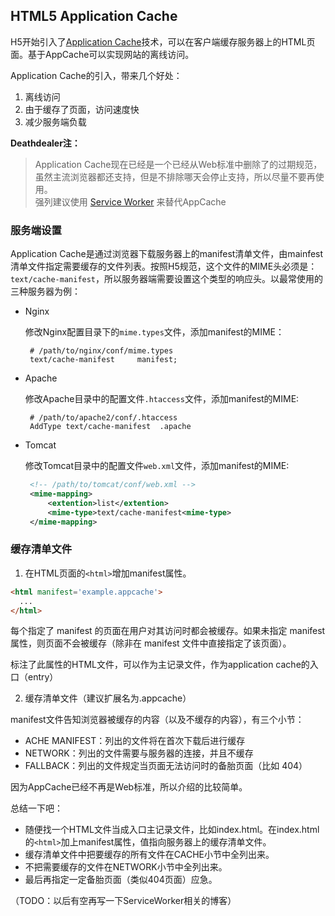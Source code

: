 ## HTML5 Application Cache

H5开始引入了[Application Cache](https://html.spec.whatwg.org/#applicationcache "Application Cache")技术，可以在客户端缓存服务器上的HTML页面。基于AppCache可以实现网站的离线访问。

Application Cache的引入，带来几个好处：  

1. 离线访问
2. 由于缓存了页面，访问速度快
3. 减少服务端负载

**Deathdealer注：** 
> Application Cache现在已经是一个已经从Web标准中删除了的过期规范，  
> 虽然主流浏览器都还支持，但是不排除哪天会停止支持，所以尽量不要再使用。  
> 强列建议使用 [Service Worker](https://developer.mozilla.org/zh-CN/docs/Web/API/Service_Worker_API/Using_Service_Workers) 来替代AppCache

### 服务端设置

Application Cache是通过浏览器下载服务器上的manifest清单文件，由mainfest清单文件指定需要缓存的文件列表。按照H5规范，这个文件的MIME头必须是：`text/cache-manifest`，所以服务器端需要设置这个类型的响应头。以最常使用的三种服务器为例：

- Nginx  
  
  修改Nginx配置目录下的`mime.types`文件，添加manifest的MIME：
  ``` shell
   # /path/to/nginx/conf/mime.types
   text/cache-manifest     manifest;
  ```

- Apache
 
  修改Apache目录中的配置文件`.htaccess`文件，添加manifest的MIME:
  ``` shell
   # /path/to/apache2/conf/.htaccess
   AddType text/cache-manifest  .apache
  ```

- Tomcat

  修改Tomcat目录中的配置文件`web.xml`文件，添加manifest的MIME:
  ``` xml
   <!-- /path/to/tomcat/conf/web.xml -->
   <mime-mapping>
       <extention>list</extention>
       <mime-type>text/cache-manifest<mime-type>
   </mime-mapping>
  ```

### 缓存清单文件
1. 在HTML页面的`<html>`增加manifest属性。

``` html
<html manifest='example.appcache'>
  ...
</html>
```

每个指定了 manifest 的页面在用户对其访问时都会被缓存。如果未指定 manifest 属性，则页面不会被缓存（除非在 manifest 文件中直接指定了该页面）。

标注了此属性的HTML文件，可以作为主记录文件，作为application cache的入口（entry）

2. 缓存清单文件（建议扩展名为.appcache）

manifest文件告知浏览器被缓存的内容（以及不缓存的内容），有三个小节：
- ACHE MANIFEST：列出的文件将在首次下载后进行缓存
- NETWORK：列出的文件需要与服务器的连接，并且不缓存
- FALLBACK：列出的文件规定当页面无法访问时的备胎页面（比如 404）

因为AppCache已经不再是Web标准，所以介绍的比较简单。

总结一下吧：
- 随便找一个HTML文件当成入口主记录文件，比如index.html。在index.html的`<html>`加上manifest属性，值指向服务器上的缓存清单文件。
- 缓存清单文件中把要缓存的所有文件在CACHE小节中全列出来。
- 不把需要缓存的文件在NETWORK小节中全列出来。
- 最后再指定一定备胎页面（类似404页面）应急。

（TODO：以后有空再写一下ServiceWorker相关的博客）
